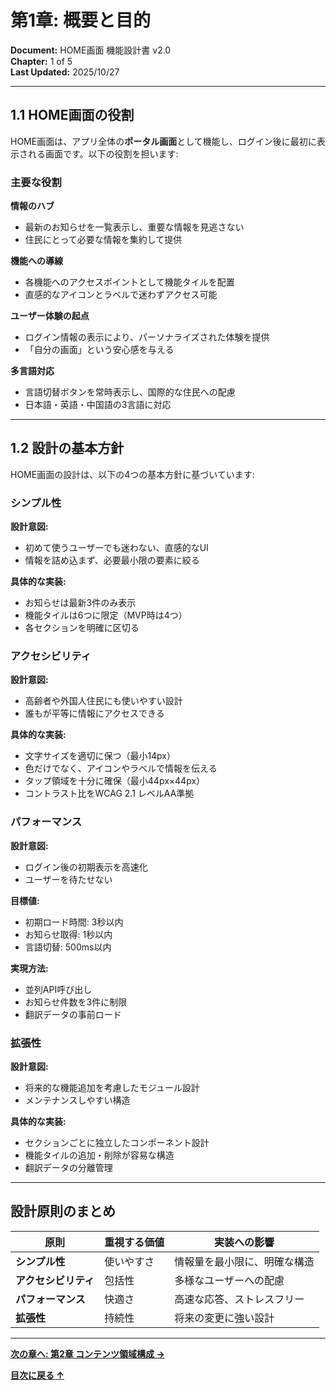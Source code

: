 # 第1章: 概要と目的

**Document:** HOME画面 機能設計書 v2.0  
**Chapter:** 1 of 5  
**Last Updated:** 2025/10/27

---

## 1.1 HOME画面の役割

HOME画面は、アプリ全体の**ポータル画面**として機能し、ログイン後に最初に表示される画面です。以下の役割を担います:

### 主要な役割

**情報のハブ**
- 最新のお知らせを一覧表示し、重要な情報を見逃さない
- 住民にとって必要な情報を集約して提供

**機能への導線**
- 各機能へのアクセスポイントとして機能タイルを配置
- 直感的なアイコンとラベルで迷わずアクセス可能

**ユーザー体験の起点**
- ログイン情報の表示により、パーソナライズされた体験を提供
- 「自分の画面」という安心感を与える

**多言語対応**
- 言語切替ボタンを常時表示し、国際的な住民への配慮
- 日本語・英語・中国語の3言語に対応

---

## 1.2 設計の基本方針

HOME画面の設計は、以下の4つの基本方針に基づいています:

### シンプル性

**設計意図:**
- 初めて使うユーザーでも迷わない、直感的なUI
- 情報を詰め込まず、必要最小限の要素に絞る

**具体的な実装:**
- お知らせは最新3件のみ表示
- 機能タイルは6つに限定（MVP時は4つ）
- 各セクションを明確に区切る

### アクセシビリティ

**設計意図:**
- 高齢者や外国人住民にも使いやすい設計
- 誰もが平等に情報にアクセスできる

**具体的な実装:**
- 文字サイズを適切に保つ（最小14px）
- 色だけでなく、アイコンやラベルで情報を伝える
- タップ領域を十分に確保（最小44px×44px）
- コントラスト比をWCAG 2.1 レベルAA準拠

### パフォーマンス

**設計意図:**
- ログイン後の初期表示を高速化
- ユーザーを待たせない

**目標値:**
- 初期ロード時間: 3秒以内
- お知らせ取得: 1秒以内
- 言語切替: 500ms以内

**実現方法:**
- 並列API呼び出し
- お知らせ件数を3件に制限
- 翻訳データの事前ロード

### 拡張性

**設計意図:**
- 将来的な機能追加を考慮したモジュール設計
- メンテナンスしやすい構造

**具体的な実装:**
- セクションごとに独立したコンポーネント設計
- 機能タイルの追加・削除が容易な構造
- 翻訳データの分離管理

---

## 設計原則のまとめ

| 原則 | 重視する価値 | 実装への影響 |
|------|-------------|-------------|
| **シンプル性** | 使いやすさ | 情報量を最小限に、明確な構造 |
| **アクセシビリティ** | 包括性 | 多様なユーザーへの配慮 |
| **パフォーマンス** | 快適さ | 高速な応答、ストレスフリー |
| **拡張性** | 持続性 | 将来の変更に強い設計 |

---

**[次の章へ: 第2章 コンテンツ領域構成 →](home-feature-design-ch02.md)**

**[目次に戻る ↑](home-feature-design-ch00-index.md)**
